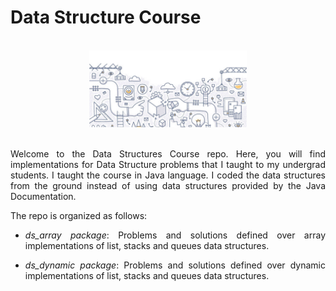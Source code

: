 # Data Structure Course

<br/>
<div align="center">                                                             
  <img height="50%" width="50%" src="./dslogo.png" alt="Data Structures Logo">
</div>  
<br/>

<section>
<div align="justify">
  
Welcome to the Data Structures Course repo. Here, you will find implementations for Data Structure problems that I taught to my undergrad students. I taught the course in Java language. I coded the data structures from the ground instead of using data structures provided by the Java Documentation.

The repo is organized as follows:
  
* _ds_array package_: Problems and solutions defined over array implementations of list, stacks and queues data structures.

* _ds_dynamic package_: Problems and solutions defined over dynamic implementations of list, stacks and queues data structures.

<div>
</section>
